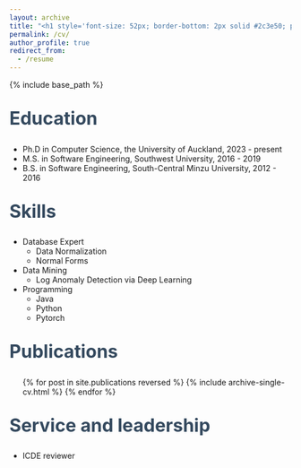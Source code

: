 ```yaml
---
layout: archive
title: "<h1 style='font-size: 52px; border-bottom: 2px solid #2c3e50; padding-bottom: 0px; margin-bottom: 3.5rem;'>CV</h1>"
permalink: /cv/
author_profile: true
redirect_from:
  - /resume
---
```


{% include base_path %}
<style>
  h2 {
    font-size: 32px !important;  /* subtitle size */
    color: #34495e;
    margin-top: 2rem;
  }
</style>
## Education
* Ph.D in Computer Science, the University of Auckland, 2023 - present
* M.S. in Software Engineering, Southwest University, 2016 - 2019
* B.S. in Software Engineering, South-Central Minzu University, 2012 - 2016

  
## Skills
* Database Expert
  * Data Normalization
  * Normal Forms
* Data Mining
  * Log Anomaly Detection via Deep Learning
* Programming 
  * Java
  * Python
  * Pytorch

## Publications
  <ul>{% for post in site.publications reversed %}
    {% include archive-single-cv.html %}
  {% endfor %}</ul>
   
## Service and leadership
* ICDE reviewer
